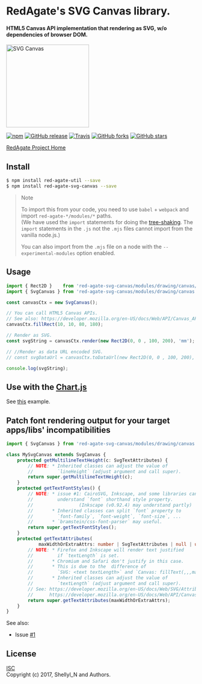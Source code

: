 # RedAgate's SVG Canvas library.
#### HTML5 Canvas API implementation that rendering as SVG, w/o dependencies of browser DOM.

<img src="https://shellyln.github.io/assets/image/svg-canvas-logo.svg" alt="SVG Canvas" style="width: 220px;">

[![npm](https://img.shields.io/npm/v/red-agate-svg-canvas.svg)](https://www.npmjs.com/package/red-agate-svg-canvas)
[![GitHub release](https://img.shields.io/github/release/shellyln/red-agate.svg)](https://github.com/shellyln/red-agate/releases)
[![Travis](https://img.shields.io/travis/shellyln/red-agate/master.svg)](https://travis-ci.org/shellyln/red-agate)
[![GitHub forks](https://img.shields.io/github/forks/shellyln/red-agate.svg?style=social&label=Fork)](https://github.com/shellyln/red-agate/fork)
[![GitHub stars](https://img.shields.io/github/stars/shellyln/red-agate.svg?style=social&label=Star)](https://github.com/shellyln/red-agate)


[RedAgate Project Home](https://github.com/shellyln/red-agate)


## Install

```bash
$ npm install red-agate-util --save
$ npm install red-agate-svg-canvas --save
```


> Note
>
> To import this from your code, you need to use `babel` + `webpack` and import `red-agate-*/modules/*` paths.  
> (We have used the `import` statements for doing the [tree-shaking](https://webpack.js.org/guides/tree-shaking/).
> The `import` statements in the `.js` not the `.mjs` files cannot import from the vanilla node.js.)
>
> You can also import from the `.mjs` file on a node with the `--experimental-modules` option enabled.


## Usage

```typescript
import { Rect2D }    from 'red-agate-svg-canvas/modules/drawing/canvas/TransferMatrix2D';
import { SvgCanvas } from 'red-agate-svg-canvas/modules/drawing/canvas';

const canvasCtx = new SvgCanvas();

// You can call HTML5 Canvas APIs.
// See also: https://developer.mozilla.org/en-US/docs/Web/API/Canvas_API
canvasCtx.fillRect(10, 10, 80, 180);

// Render as SVG.
const svgString = canvasCtx.render(new Rect2D(0, 0 , 100, 200), 'mm');

// //Render as data URL encoded SVG.
// const svgDataUrl = canvasCtx.toDataUrl(new Rect2D(0, 0 , 100, 200), 'mm');

console.log(svgString);
```


## Use with the [Chart.js](https://www.chartjs.org/)

See [this](https://github.com/shellyln/chart.js-node-ssr-example) example.



## Patch font rendering output for your target apps/libs' incompatibilities

```typescript
import { SvgCanvas } from 'red-agate-svg-canvas/modules/drawing/canvas';

class MySvgCanvas extends SvgCanvas {
    protected getMultilineTextHeight(c: SvgTextAttributes) {
        // NOTE: * Inherited classes can adjust the value of
        //         `lineHeight` (adjust argument and call super).
        return super.getMultilineTextHeight(c);
    }
    protected getTextFontStyles() {
        // NOTE: * issue #1: CairoSVG, Inkscape, and some libraries can't
        //         understand `font` shorthand style property.
        //                 (Inkscape (v0.92.4) may understand partly)
        //       * Inherited classes can split `font` property to
        //         `font-family`, `font-weight`, `font-size`, ...
        //       * `bramstein/css-font-parser` may useful.
        return super.getTextFontStyles();
    }
    protected getTextAttributes(
            maxWidthOrExtraAttrs: number | SvgTextAttributes | null | undefined): string {
        // NOTE: * Firefox and Inkscape will render text justified
        //         if `textLength` is set.
        //       * Chromium and Safari don't justify in this case.
        //       * This is due to the  difference of
        //         `SVG: <text textLength>` and `Canvas: fillText(,,,maxWidth)`.
        //       * Inherited classes can adjust the value of
        //         `textLength` (adjust argument and call super).
        // See: https://developer.mozilla.org/en-US/docs/Web/SVG/Attribute/textLength
        //      https://developer.mozilla.org/en-US/docs/Web/API/CanvasRenderingContext2D/fillText
        return super.getTextAttributes(maxWidthOrExtraAttrs);
    }
}
```


See also:
* Issue [#1](https://github.com/shellyln/red-agate/issues/1)

## License
[ISC](https://github.com/shellyln/red-agate-util/blob/master/LICENSE.md)  
Copyright (c) 2017, Shellyl_N and Authors.

